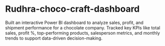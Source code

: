 # Rudhra-choco-craft-dashboard
Built an interactive Power BI dashboard to analyze sales, profit, and shipment performance for a chocolate company. Tracked key KPIs like total sales, profit %, top-performing products, salesperson metrics, and monthly trends to support data-driven decision-making.
